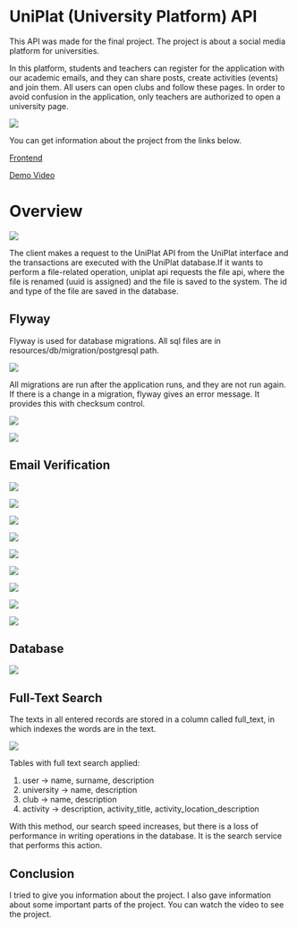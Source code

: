 # UniPlat (University Platform) API
This API was made for the final project. The project is about a social media platform for universities.

In this platform, students and teachers can register for the application with our academic emails, and they can share posts, create activities (events) and join 
them. All users can open clubs and follow these pages. In order to avoid confusion in the application, only teachers are authorized to open a university page.

![](./screenshot/activity-diagram.png)

You can get information about the project from the links below.

[Frontend](https://github.com/FurkanGundogan/uniplat-frontend)

[Demo Video](https://www.youtube.com/watch?v=sGqz75Ve1kQ)

# Overview
![](./screenshot/overview.png)

The client makes a request to the UniPlat API from the UniPlat interface and the transactions are executed with the UniPlat database.If it wants to perform a 
file-related operation, uniplat api requests the file api, where the file is renamed (uuid is assigned) and the file is saved to the system. The id and type of 
the file are saved in the database.

## Flyway
Flyway is used for database migrations. All sql files are in resources/db/migration/postgresql path.

![](./screenshot/migrations.png)

All migrations are run after the application runs, and they are not run again. If there is a change in a migration, flyway gives an error message. It provides 
this with checksum control.

![](./screenshot/flyway-schema.png)

![](./screenshot/flyway-migrations.png)

## Email Verification
![](./screenshot/email-verification.png)

![](./screenshot/post-user.png)

![](./screenshot/enabled-false.png)

![](./screenshot/login-failed.png)

![](./screenshot/email-for-user.png)

![](./screenshot/email-verification-code.png)

![](./screenshot/verified-account.png)

![](./screenshot/enabled-true.png)

![](./screenshot/login-succeeded.png)

## Database
![](./screenshot/database.png)

## Full-Text Search
The texts in all entered records are stored in a column called full_text, in which indexes the words are in the text.

![](./screenshot/full-text-search.png)

Tables with full text search applied:
1) user -> name, surname, description
2) university -> name, description
3) club -> name, description
4) activity -> description, activity_title, activity_location_description

With this method, our search speed increases, but there is a loss of performance in writing operations in the database.
It is the search service that performs this action.

## Conclusion
I tried to give you information about the project. I also gave information about some important parts of the project. You can watch the video to see the project.